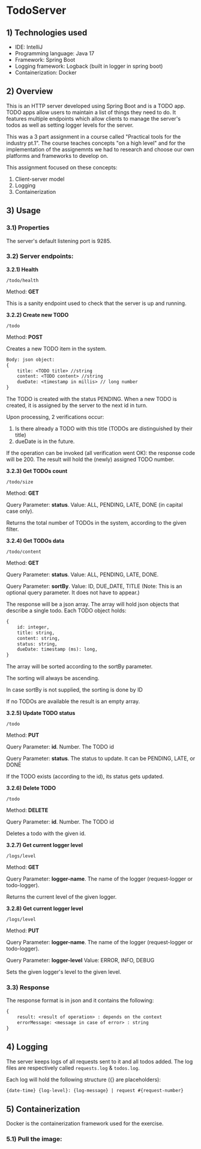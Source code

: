 # TodoServer

## 1) Technologies used

* IDE: IntelliJ
* Programming language: Java 17
* Framework: Spring Boot
* Logging framework: Logback (built in logger in spring boot)
* Containerization: Docker

## 2) Overview

This is an HTTP server developed using Spring Boot and is a TODO app. TODO apps allow users to maintain a list of things they need to do.
It features multiple endpoints which allow clients to manage the server's todos as well as setting logger levels for the server.

This was a 3 part assignment in a course called "Practical tools for the industry pt.1".
The course teaches concepts "on a high level" and for the implementation of the assignemnts we had to research and choose our own platforms and
frameworks to develop on.

This assignment focused on these concepts:
1. Client-server model
2. Logging 
3. Containerization 

## 3) Usage

### 3.1) Properties
The server's default listening port is 9285.

### 3.2) Server endpoints:

**3.2.1) Health**

`/todo/health`

Method: **GET**

This is a sanity endpoint used to check that the server is up and running.


**3.2.2) Create new TODO**

`/todo`

Method: **POST**

Creates a new TODO item in the system. 

```diff
Body: json object:
{
    title: <TODO title> //string
    content: <TODO content> //string
    dueDate: <timestamp in millis> // long number
}
```

The TODO is created with the status PENDING.
When a new TODO is created, it is assigned by the server to the next id in turn.

Upon processing, 2 verifications occur:
1) Is there already a TODO with this title (TODOs are distinguished by their title)
2) dueDate is in the future. 

If the operation can be invoked (all verification went OK): the response code will be 200.
The result will hold the (newly) assigned TODO number.


**3.2.3) Get TODOs count**

`/todo/size`

Method: **GET**

Query Parameter: **status**. Value: ALL, PENDING, LATE, DONE (in capital case only).

Returns the total number of TODOs in the system, according to the given filter.


**3.2.4) Get TODOs data**

`/todo/content`

Method: **GET**

Query Parameter: **status**. Value: ALL, PENDING, LATE, DONE.

Query Parameter: **sortBy**. Value: ID, DUE_DATE, TITLE (Note: This is an optional query parameter. It does not have to appear.) 

The response will be a json array. The array will hold json objects that describe a single todo. 
Each TODO object holds:

```diff
{
	id: integer,
	title: string,
	content: string,
	status: string,
	dueDate: timestamp (ms): long,
}
```

The array will be sorted according to the sortBy parameter.

The sorting will always be ascending.

In case sortBy is not supplied, the sorting is done by ID

If no TODOs are available the result is an empty array.


**3.2.5) Update TODO status**

`/todo`

Method: **PUT**

Query Parameter: **id**. Number. The TODO id

Query Parameter: **status**. The status to update. It can be PENDING, LATE, or DONE

If the TODO exists (according to the id), its status gets updated.


**3.2.6) Delete TODO**

`/todo`

Method: **DELETE**

Query Parameter: **id**. Number. The TODO id

Deletes a todo with the given id.


**3.2.7) Get current logger level**

`/logs/level`

Method: **GET**

Query Parameter: **logger-name**. The name of the logger (request-logger or todo-logger).

Returns the current level of the given logger.


**3.2.8) Get current logger level**

`/logs/level`

Method: **PUT**

Query Parameter: **logger-name**. The name of the logger (request-logger or todo-logger).

Query Parameter: **logger-level** Value: ERROR, INFO, DEBUG

Sets the given logger's level to the given level.

### 3.3) Response
The response format is in json and it contains the following:
```diff
{
	result: <result of operation> : depends on the context
	errorMessage: <message in case of error> : string
}
```

## 4) Logging

The server keeps logs of all requests sent to it and all todos added. The log files are respectively called `requests.log` & `todos.log`.

Each log will hold the following structure ({} are placeholders):
```diff
{date-time} {log-level}: {log-message} | request #{request-number}
```

## 5) Containerization
Docker is the containerization framework used for the exercise. 

### 5.1) Pull the image:

